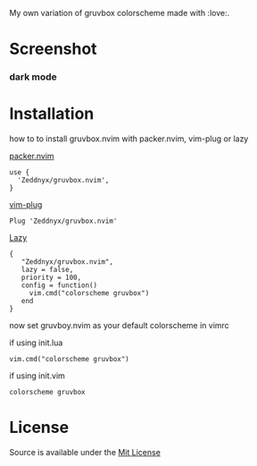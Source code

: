 My own variation of gruvbox colorscheme made with :love:.

# Screenshot

### dark mode

<!-- ![dark mode](./assets/gruvbox.png) -->

# Installation

how to to install gruvbox.nvim with packer.nvim, vim-plug or lazy

[packer.nvim](https://github.com/wbthomason/packer.nvim)

```
use {
  'Zeddnyx/gruvbox.nvim',
}

```

[vim-plug](https://github.com/junegunn/vim-plug)

```
Plug 'Zeddnyx/gruvbox.nvim'
```

[Lazy](https://github.com/folke/lazy.nvim.git)

```
{
   "Zeddnyx/gruvbox.nvim",
   lazy = false,
   priority = 100,
   config = function()
     vim.cmd("colorscheme gruvbox")
   end
}
```

now set gruvboy.nvim as your default colorscheme in vimrc

if using init.lua

```
vim.cmd("colorscheme gruvbox")
```

if using init.vim

```
colorscheme gruvbox
```

# License

Source is available under the [Mit License](https://github.com/mnabila/gruvboy.nvim/blob/main/LICENSE)
